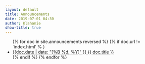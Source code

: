 ```yaml
---
layout: default
title: Announcements
date: 2019-07-01 04:30
author: Klahanie
show-title: true
---
```

<ul>
    {% for doc in site.announcements reversed %}
    {% if doc.url != 'index.html' % }
        <li><a href="{{site.url}}{{ doc.url }}">{{doc.date | date: "[%B %d, %Y]" }} {{ doc.title }}</a></li>
    {% endif %}
    {% endfor %}
</ul>


